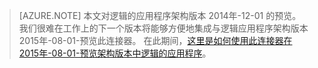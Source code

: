 > [AZURE.NOTE] 本文对逻辑的应用程序架构版本 2014年-12-01 的预览。 我们很难在工作上的下一个版本将能够方便地集成与逻辑应用程序架构版本 2015年-08-01-预览此连接器。 在此期间，[这里是如何使用此连接器在 2015年-08-01-预览架构版本中逻辑的应用程序](https://blogs.msdn.microsoft.com/logicapps/2016/02/25/accessing-v1-apis-and-biztalk-apis-from-logic-apps/)。 